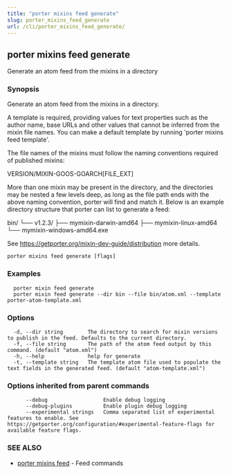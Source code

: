 ```yaml
---
title: "porter mixins feed generate"
slug: porter_mixins_feed_generate
url: /cli/porter_mixins_feed_generate/
---
```

## porter mixins feed generate

Generate an atom feed from the mixins in a directory

### Synopsis

Generate an atom feed from the mixins in a directory. 

A template is required, providing values for text properties such as the author name, base URLs and other values that cannot be inferred from the mixin file names. You can make a default template by running 'porter mixins feed template'.

The file names of the mixins must follow the naming conventions required of published mixins:

VERSION/MIXIN-GOOS-GOARCH[FILE_EXT]

More than one mixin may be present in the directory, and the directories may be nested a few levels deep, as long as the file path ends with the above naming convention, porter will find and match it. Below is an example directory structure that porter can list to generate a feed:

bin/
└── v1.2.3/
    ├── mymixin-darwin-amd64
    ├── mymixin-linux-amd64
    └── mymixin-windows-amd64.exe

See https://getporter.org/mixin-dev-guide/distribution more details.


```
porter mixins feed generate [flags]
```

### Examples

```
  porter mixin feed generate
  porter mixin feed generate --dir bin --file bin/atom.xml --template porter-atom-template.xml
```

### Options

```
  -d, --dir string        The directory to search for mixin versions to publish in the feed. Defaults to the current directory.
  -f, --file string       The path of the atom feed output by this command. (default "atom.xml")
  -h, --help              help for generate
  -t, --template string   The template atom file used to populate the text fields in the generated feed. (default "atom-template.xml")
```

### Options inherited from parent commands

```
      --debug                  Enable debug logging
      --debug-plugins          Enable plugin debug logging
      --experimental strings   Comma separated list of experimental features to enable. See https://getporter.org/configuration/#experimental-feature-flags for available feature flags.
```

### SEE ALSO

* [porter mixins feed](/cli/porter_mixins_feed/)	 - Feed commands

